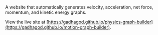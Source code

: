 A website that automatically generates velocity, acceleration, net force, momentum, and kinetic energy graphs.

View the live site at [https://gadhagod.github.io/physics-graph-builder](https://gadhagod.github.io/motion-graph-builder).
